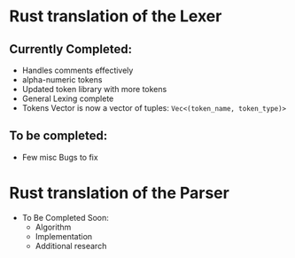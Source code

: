 # Rust translation of the Lexer

## Currently Completed:
- Handles comments effectively
- alpha-numeric tokens
- Updated token library with more tokens
- General Lexing complete
- Tokens Vector is now a vector of tuples: `Vec<(token_name, token_type)>`

## To be completed:
- Few misc Bugs to fix 

# Rust translation of the Parser
- To Be Completed Soon:
    - Algorithm
    - Implementation
    - Additional research
